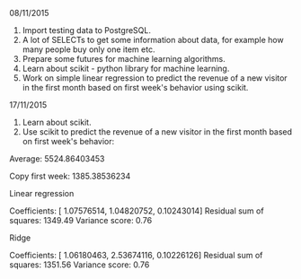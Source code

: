 
08/11/2015

1. Import testing data to PostgreSQL.
2. A lot of SELECTs to get some information about data, for example how many people buy only one item etc.
3. Prepare some futures for machine learning algorithms.
4. Learn about scikit - python library for machine learning.
5. Work on simple linear regression to predict the revenue of a new visitor in the first month based on first week's behavior using scikit.

17/11/2015
1. Learn about scikit.
2. Use scikit to predict the revenue of a new visitor in the first month based on first week's behavior:

Average:  5524.86403453 

Copy first week:  1385.38536234 

Linear regression 

Coefficients: 
[ 1.07576514,  1.04820752,  0.10243014]
Residual sum of squares: 1349.49
Variance score: 0.76


Ridge 

Coefficients: 
[ 1.06180463,  2.53674116,  0.10226126]
Residual sum of squares: 1351.56
Variance score: 0.76
 


